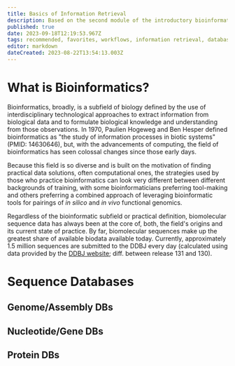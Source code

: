 ```yaml
---
title: Basics of Information Retrieval
description: Based on the second module of the introductory bioinformatics course (UF, BSC6459), in addition to some components/themes of module 1
published: true
date: 2023-09-18T12:19:53.967Z
tags: recommended, favorites, workflows, information retrieval, databases
editor: markdown
dateCreated: 2023-08-22T13:54:13.003Z
---
```



# What is Bioinformatics?

Bioinformatics, broadly, is a subfield of biology defined by the use of interdisciplinary technological approaches to extract information from biological data and to formulate biological knowledge and understanding from those observations. In 1970, Paulien Hogeweg and Ben Hesper defined bioinformatics as "the study of information processes in biotic systems" (PMID: 14630646), but, with the advancements of computing, the field of bioinformatics has seen colossal changes since those early days.

Because this field is so diverse and is built on the motivation of finding practical data solutions, often computational ones, the strategies used by those who practice bioinformatics can look very different between different backgrounds of training, with some bioinformaticians preferring tool-making and others preferring a combined approach of leveraging bioinformatic tools for pairings of *in silico* and *in vivo* functional genomics.

Regardless of the bioinformatic subfield or practical definition, biomolecular sequence data has always been at the core of, both, the field's origins and its current state of practice. By far, biomolecular sequences make up the greatest share of available biodata available today. Currently, approximately 1.5 million sequences are submitted to the DDBJ every day (calculated using data provided by the [DDBJ website](https://www.ddbj.nig.ac.jp/statistics/index-e.html); diff. between release 131 and 130).

# Sequence Databases
## Genome/Assembly DBs

## Nucleotide/Gene DBs

## Protein DBs


# 